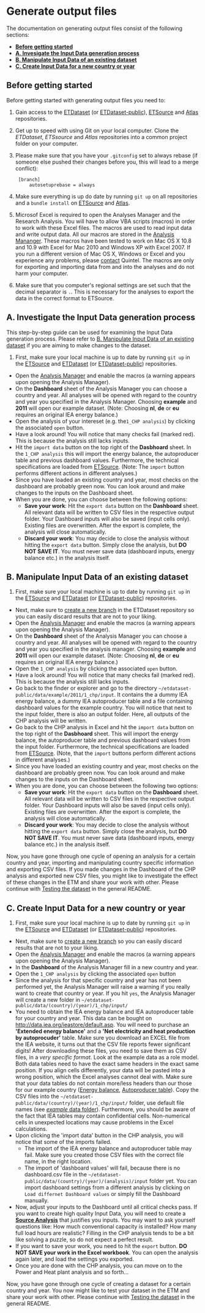 # Generate output files

The documentation on generating output files consist of the following sections:

- [**Before getting started**](#before-getting-started)
- [**A. Invesigate the Input Data generation process**](#a-investigate-the-input-data-generation-process)
- [**B. Manipulate Input Data of an existing dataset**](#b-manipulate-input-data-of-an-existing-dataset)
- [**C. Create Input Data for a new country or year**](#c-create-input-data-for-a-new-country-or-year)


## Before getting started

Before getting started with generating output files you need to:

1. Gain access to the [ETDataset](https://github.com/quintel/etdataset) (or [ETDataset-public](https://github.com/quintel/etdataset-public)), [ETSource](https://github.com/quintel/etsource) and [Atlas](https://github.com/quintel/atlas) repositories.

<!-- STEP 1: How do I get access to repositories? -->

2. Get up to speed with using Git on your local computer. Clone the *ETDataset*, *ETSsource* and *Atlas* repositories into a common project folder on your computer.

<!-- STEP 2: How do I clone a dataset on my computer? For Mac and Windows! Please add step-by-step guide or appropriate source. -->

3. Please make sure that you have your `.gitconfig` set to always rebase (if someone else pushed their changes before you, this will lead to a merge conflict):

		[branch]
	    	autosetuprebase = always

<!-- STEP 3: Is step 3 really required? If so, where can I find .gitconfig and how do I change that file? -->

4. Make sure everything is up do date by running `git up` on all repositories and a `bundle install` on [ETSource](https://github.com/quintel/etsource) and [Atlas](https://github.com/quintel/atlas).

5. Microsof Excel is required to open the Analyses Manager and the Research Analysis. You will have to allow VBA scripts (macros) in order to work with these Excel files. The macros are used to read input data and write output data. All our macros are stored in the [Analysis Mananger](../analysis_manager.xlsm). These macros have been tested to work on Mac OS X 10.8 and 10.9 with Excel for Mac 2010 and Windows XP with Excel 2007. If you run a different version of Mac OS X, Windows or Excel and you experience any problems, please [contact](http://quintel.com/contact) Quintel. The macros are only for exporting and importing data from and into the analyses and do not harm your computer.

6. Make sure that you computer's regional settings are set such that the decimal separator is `.`. This is necessary for the analyses to export the data in the correct format to ETSource.


## A. Investigate the Input Data generation process

This step-by-step guide can be used for examining the Input Data generation process. Please refer to [B. Manipulate Input Data of an existing dataset](#b-manipulate-input-data-of-an-existing-dataset) if you are aiming to make changes to the dataset.

1. First, make sure your local machine is up to date by running `git up` in the [ETSource](https://github.com/quintel/etsource) and [ETDataset](https://github.com/quintel/etdataset) (or [ETDataset-public](https://github.com/quintel/etdataset-public)) repositories.
* Open the [Analysis Manager](../analysis_manager.xlsm) and enable the macros (a warning appears upon opening the Analysis Manager).
* On the **Dashboard** sheet of the Analysis Manager you can choose a country and year. All analyses will be opened with regard to the country and year you specified in the Analysis Manager. Choosing **example** and **2011** will open our example dataset. (Note: Choosing **nl**, **de** or **eu** requires an original IEA energy balance.)
* Open the analysis of your intereset (e.g. the`1_CHP analysis`) by clicking the associated `open` button.
* Have a look around! You will notice that many checks fail (marked red). This is because the analysis still lacks inputs.
* Hit the `import data` button on the top right of the **Dasbhoard** sheet. In the `1_CHP analysis` this will import the energy balance, the autoproducer table and previous dashboard values. Furthermore, the technical specifications are loaded from [ETSource](https://github.com/quintel/etsource). (Note: The `import` button performs different actions in different analyses.)
* Since you have loaded an existing country and year, most checks on the dashboard are probably green now. You can look around and make changes to the inputs on the Dashboard sheet.
* When you are done, you can choose between the following options:
  - **Save your work**: Hit the `export data` button on the **Dashboard** sheet. All relevant data will be written to CSV files in the respective output folder. Your Dashboard inputs will also be saved (input cells only). Existing files are overwritten. After the export is complete, the analysis will close automatically.
  - **Discard your work**: You may decide to close the analysis without hitting the `export data` button. Simply close the analysis, but **DO NOT SAVE IT**. You must never save data (dashboard inputs, energy balance etc.) in the analysis itself.


## B. Manipulate Input Data of an existing dataset

1. First, make sure your local machine is up to date by running `git up` in the [ETSource](https://github.com/quintel/etsource) and [ETDataset](https://github.com/quintel/etdataset) (or [ETDataset-public](https://github.com/quintel/etdataset-public)) repositories.
* Next, make sure to [create a new branch](working_with_git.md#1-create-a-new-branch-in-your-local-repository-and-make-sure-you-are-on-that-branch) in the ETDataset repository so you can easily discard results that are not to your liking.
* Open the [Analysis Manager](../analysis_manager.xlsm) and enable the macros (a warning appears upon opening the Analysis Manager).
* On the **Dashboard** sheet of the Analysis Manager you can choose a country and year. All analyses will be opened with regard to the country and year you specified in the analysis manager. Choosing **example** and **2011** will open our example dataset. (Note: Choosing **nl**, **de** or **eu** requires an original IEA energy balance.)
* Open the `1_CHP analysis` by clicking the associated `open` button.
* Have a look around! You will notice that many checks fail (marked red). This is because the analysis still lacks inputs.
* Go back to the finder or explorer and go to the directory `~/etdataset-public/data/example/2011/1_chp/input`. It contains the a dummy IEA energy balance, a dummy IEA autoproducer table and a file containing dashboard values for the example country. You will notice that next to the input folder, there is also an output folder. Here, all outputs of the CHP analysis will be written.
* Go back to the CHP analysis in Excel and hit the `import data` button on the top right of the **Dasbhoard** sheet. This will import the energy balance, the autoproducer table and previous dashboard values from the input folder. Furthermore, the technical specifications are loaded from [ETSource](https://github.com/quintel/etsource). (Note, that the `import` buttons perform different actions in different analyses.)
* Since you have loaded an existing country and year, most checks on the dashboard are probably green now. You can look around and make changes to the inputs on the Dashboard sheet.
* When you are done, you can choose between the following two options:
  - **Save your work**: Hit the `export data` button on the **Dashboard** sheet. All relevant data will be written to CSV files in the respective output folder. Your Dashboard inputs will also be saved (input cells only). Existing files are overwritten. After the export is complete, the analysis will close automatically.
  - **Discard your work**: You may decide to close the analysis without hitting the `export data` button. Simply close the analysis, but **DO NOT SAVE IT**. You must never save data (dashboard inputs, energy balance etc.) in the analysis itself.

Now, you have gone through one cycle of opening an analysis for a certain country and year, importing and manipulating country specific information and exporting CSV files. If you made changes in the Dashboard of the CHP analysis and exported new CSV files, you might like to investigate the effect of these changes in the ETM and share your work with other. Please continue with [Testing the dataset](../README.md#2-testing-the-dataset) in the general README.


## C. Create Input Data for a new country or year

1. First, make sure your local machine is up to date by running `git up` in the [ETSource](https://github.com/quintel/etsource) and [ETDataset](https://github.com/quintel/etdataset) (or [ETDataset-public](https://github.com/quintel/etdataset-public)) repositories.
* Next, make sure to [create a new branch](working_with_git.md#1-create-a-new-branch-in-your-local-repository-and-make-sure-you-are-on-that-branch) so you can easily discard results that are not to your liking.
* Open the [Analysis Manager](../analysis_manager.xlsm) and enable the macros (a warning appears upon opening the Analysis Manager).
* In the **Dashboard** of the Analysis Manager fill in a new country and year.
* Open the `1_CHP analysis` by clicking the associated `open` button
* Since the analysis for that specific country and year has not been performed yet, the Analysis Manager will raise a warning if you really want to create that country or year. If you hit `yes`, the Analysis Manager will create a new folder in `~/etdataset-public/data/(country)/(year)/1_chp/input/`
* You need to obtain the IEA energy balance and IEA autoproducer table for your country and year. This data can be bought on http://data.iea.org/ieastore/default.asp. You will need to purchase an **'Extended energy balance'** and a **'Net electricity and heat production by autoprocuder'** table. Make sure you download an EXCEL file from the IEA website, it turns out that the CSV file reports fewer significant digits! After downloading these files, you need to save them as CSV files, in a *very specific format*. Look at the example data as a role model. Both data tables need to have the exact same headers in the exact same position. If you align cells differently, your data will be pasted into a wrong position, which the Excel analyses cannot deal with. Make sure that your data tables do not contain more/less headers than our those for our example country ([Energy balance](../data/example/2011/1_chp/input/iea_energy_balance.csv), [Autoproducer table](../data/example/2011/1_chp/input/iea_autoproducer_table.csv)). Copy the CSV files into the `~/etdataset-public/data/(country)/(year)/1_chp/input/` folder, use default file names (see [*example* data folder](../data/example/2011/1_chp/input)). Furthermore, you should be aware of the fact that IEA tables may contain confidential cells. Non-numerical cells in unexpected locations may cause problems in the Excel calculations.
* Upon clicking the 'import data' button in the CHP analysis, you will notice that some of the imports failed.
  - The import of the IEA energy balance and autoproducer table may fail. Make sure you created those CSV files with the correct file name, in the right location.
  - The import of 'dashboard values' will fail, because there is no dashboard.csv file in the `~/etdataset-public/data/(country)/(year)/(analysis)/input` folder yet. You can import dashboard settings from a different analysis by clicking on `Load differnet Dashboard values` or simply fill the Dashboard manually.
* Now, adjust your inputs to the Dashboard until all critical checks pass. If you want to create high quality Input Data, you will need to create a [**Source Analysis**](../source_analyses) that justifies you inputs. You may want to ask yourself questions like: How much conventional capacity is installed? How many full load hours are realistic? Filling in the CHP analysis tends to be a bit like solving a puzzle, so do not expect a perfect result.
* If you want to save your work, you need to hit the `export` button. **DO NOT SAVE your work in the Excel workbook**. You can open the analysis again later, and load the settings you exported.
* Once you are done with the CHP analysis, you can move on to the Power and Heat plant analysis and so forth...

Now, you have gone through one cycle of creating a dataset for a certain country and year. You now might like to test your dataset in the ETM and share your work with other. Please continue with [Testing the dataset](../README.md#2-testing-the-dataset) in the general README.




